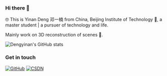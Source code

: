 ### Hi there 👋

🤓 This is Yinan Deng 邓一楠 from China, Beijing Institute of Technology :school:, a master student | a pursuer of technology and life.

Mainly work on 3D reconstruction of scenes :triangular_ruler:.

![Dengyinan's GitHub stats](https://github-readme-stats.vercel.app/api?username=BIT-DYN&show_icons=true&theme=tokyonight)



### Get in touch

[![GitHub](https://img.shields.io/badge/GitHub-grey?logo=github)](https://github.com/BIT-DYN)
[![CSDN](https://img.shields.io/badge/csdn-orange)](https://blog.csdn.net/weixin_43807148?type=blog)

